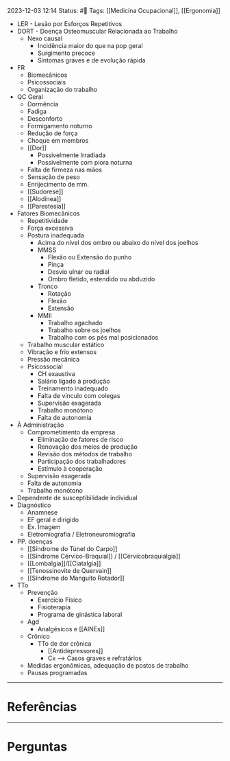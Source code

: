 2023-12-03 12:14
Status: #🌱 
Tags: [[Medicina Ocupacional]], [[Ergonomia]]
<br/>
- LER - Lesão por Esforços Repetitivos
- DORT - Doença Osteomuscular Relacionada ao Trabalho
	- Nexo causal
		- Incidência maior do que na pop geral
		- Surgimento precoce
		- Sintomas graves e de evolução rápida
- FR
	- Biomecânicos
	- Psicossociais
	- Organização do trabalho
- QC Geral
	- Dormência
	- Fadiga
	- Desconforto
	- Formigamento noturno
	- Redução de força
	- Choque em membros
	- [[Dor]] 
		- Possivelmente Irradiada
		- Possivelmente com piora noturna
	- Falta de firmeza nas mãos
	- Sensação de peso
	- Enrijecimento de mm.
	- [[Sudorese]]
	- [[Alodínea]]
	- [[Parestesia]]
- Fatores Biomecânicos
	- Repetitividade
	- Força excessiva
	- Postura inadequada
		- Acima do nível dos ombro ou abaixo do nível dos joelhos
		- MMSS
			- Flexão ou Extensão do punho
			- Pinça
			- Desvio ulnar ou radial
			- Ombro fletido, estendido ou abduzido
		- Tronco
			- Rotação
			- Flexão
			- Extensão
		- MMII
			- Trabalho agachado
			- Trabalho sobre os joelhos
			- Trabalho com os pés mal posicionados
	- Trabalho muscular estático
	- Vibração e frio extensos
	- Pressão mecânica
	- Psicossocial
		- CH exaustiva
		- Salário ligado à produção
		- Treinamento inadequado
		- Falta de vínculo com colegas
		- Supervisão exagerada
		- Trabalho monótono
		- Falta de autonomia
- À Administração
	- Comprometimento da empresa
		- Eliminação de fatores de risco
		- Renovação dos meios de produção
		- Revisão dos métodos de trabalho
		- Participação dos trabalhadores
		- Estímulo à cooperação
	- Supervisão exagerada
	- Falta de autonomia
	- Trabalho monótono
- Dependente de susceptibilidade individual
- Diagnóstico
	- Anamnese
	- EF geral e dirigido
	- Ex. Imagem
	- Eletromiografia / Eletroneuromiografia
- PP. doenças
	- [[Síndrome do Túnel do Carpo]]
	- [[Síndrome Cérvico-Braquial]] / [[Cérvicobraquialgia]]
	- [[Lombalgia]]/[[Ciatalgia]]
	- [[Tenossinovite de Quervain]]
	- [[Síndrome do Manguito Rotador]]
- TTo
	- Prevenção
		- Exercício Físico
		- Fisioterapia
		- Programa de ginástica laboral
	- Agd
		- Analgésicos e [[AINEs]]
	- Crônico
		- TTo de dor crônica
			- [[Antidepressores]]
			- Cx --> Casos graves e refratários
	- Medidas ergonômicas, adequação de postos de trabalho
	- Pausas programadas
____
# Referências
---
# Perguntas

